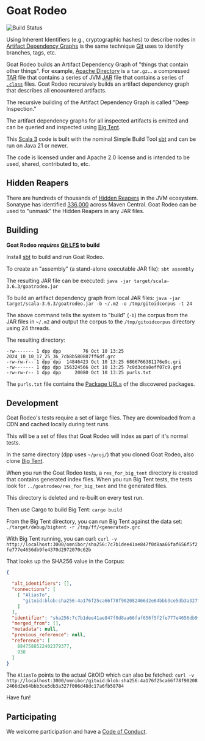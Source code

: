 # Goat Rodeo

![Build Status](https://github.com/spice-labs-inc/goatrodeo/actions/workflows/scala_ci.yml/badge.svg)

Using Inherent Identifiers (e.g., cryptographic hashes) to describe nodes in
[Artifact Dependency Graphs](https://omnibor.io/glossary/#artifact-dependency-graph) is the same
technique [Git](https://git-scm.com/) uses to identify branches, tags, etc.

Goat Rodeo builds an Artifact Dependency Graph of "things that contain other things". For example,
[Apache Directory](https://directory.apache.org/studio/download/download-linux.html) is a `tar.gz`...
a compressed [TAR](https://en.wikipedia.org/wiki/Tar_(computing)) file that contains a series of
JVM [JAR](https://docs.oracle.com/javase/tutorial/deployment/jar/basicsindex.html) file that
contains a series of [`.class`](https://en.wikipedia.org/wiki/Java_class_file) files. Goat
Rodeo recursively builds an artifact dependency graph that describes all encountered artifacts.

The recursive building of the Artifact Dependency Graph is called "Deep Inspection."

The artifact dependency graphs for all inspected artifacts is emitted and can be queried
and inspected using [Big Tent](https://github.com/spice-labs-inc/bigtent/).

This [Scala 3](https://docs.scala-lang.org/tour/tour-of-scala.html) code is built with the nominal Simple Build Tool [sbt](https://www.scala-sbt.org/)
and can be run on Java 21 or newer.

The code is licensed under and Apache 2.0 license and is intended to be used, shared, contributed to, etc.

## Hidden Reapers

There are hundreds of thousands of [Hidden Reapers](info/hidden_reapers.md) in the JVM ecosystem.
Sonatype has identified [336,000](https://www.sonatype.com/en/press-releases/sonatype-uncovers-millions-of-previously-hidden-open-source-vulnerabilities-through-unique-shaded-vulnerability-detection-system) across
Maven Central. Goat Rodeo can be used to "unmask" the Hidden Reapers in any JAR files.

## Building

**Goat Rodeo _requires_ [Git LFS](https://git-lfs.com/) to build**

Install [sbt](https://www.scala-sbt.org/) to build and run Goat Rodeo.

To create an "assembly" (a stand-alone executable JAR file): `sbt assembly`

The resulting JAR file can be executed: `java -jar target/scala-3.6.3/goatrodeo.jar`

To build an artifact dependency graph from local JAR files: `java -jar target/scala-3.6.3/goatrodeo.jar -b ~/.m2 -o /tmp/gitoidcorpus -t 24`

The above command tells the system to "build" (`-b`) the corpus from the JAR files in `~/.m2` and output the corpus
to the `/tmp/gitoidcorpus` directory using 24 threads. 

The resulting directory:

```shell
-rw------- 1 dpp dpp        76 Oct 10 13:25 2024_10_10_17_25_36_7cb8b580887ff6df.grc
-rw-rw-r-- 1 dpp dpp  14846423 Oct 10 13:25 6866766381176e9c.gri
-rw------- 1 dpp dpp 156324566 Oct 10 13:25 7c0d3cda0eff07c9.grd
-rw-rw-r-- 1 dpp dpp     20080 Oct 10 13:25 purls.txt
```

The `purls.txt` file contains the [Package URLs](https://github.com/package-url/purl-spec) of
the discovered packages.


## Development

Goat Rodeo's tests require a set of large files. They are downloaded from a CDN
and cached locally during test runs.

This will be a set of files that Goat Rodeo will index as part of it's normal tests.

In the same directory (dpp uses `~/proj/`) that you cloned Goat Rodeo, also clone
[Big Tent](https://github.com/spice-labs-inc/bigtent).

When you run the Goat Rodeo tests, a `res_for_big_tent` directory is created that contains
generated index files. When you run Big Tent tests, the tests look for `../goatrodeo/res_for_big_tent`
and the generated files.

This directory is deleted and re-built on every test run.

Then use Cargo to build Big Tent: `cargo build`

From the Big Tent directory, you can run Big Tent against the data set: `./target/debug/bigtent -r /tmp/ff/<generated>.grc`

With Big Tent running, you can curl: `curl -v http://localhost:3000/omnibor/sha256:7c7b1dee41ae847f0d8aa66faf656f5f2fe777e4656db9fe4370d2972070c62b
`

That looks up the SHA256 value in the Corpus:

```json
{

  "alt_identifiers": [],
  "connections": [
    [ "AliasTo",
      "gitoid:blob:sha256:4a176f25ca66f78f902082466d2e64bbb3ce5db3a327f006d48dc17a6fb58784"
    ]
  ],
  "identifier": "sha256:7c7b1dee41ae847f0d8aa66faf656f5f2fe777e4656db9fe4370d2972070c62b",
  "merged_from": [],
  "metadata": null,
  "previous_reference": null,
  "reference": [
    8847588522402379377,
    938
  ]
}
```

The `AliasTo` points to the actual GitOID which can also be fetched: `curl -v http://localhost:3000/omnibor/gitoid:blob:sha256:4a176f25ca66f78f902082466d2e64bbb3ce5db3a327f006d48dc17a6fb58784`

Have fun!


## Participating

We welcome participation and have a [Code of Conduct](code_of_conduct.md).

